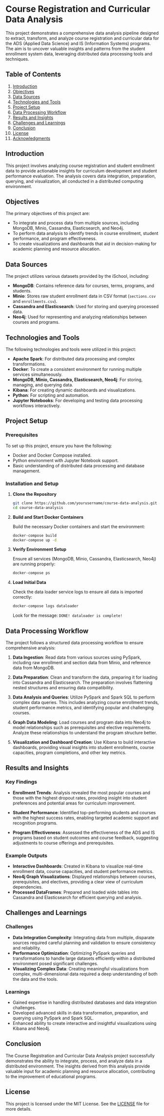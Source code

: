 # Course Registration and Curricular Data Analysis

This project demonstrates a comprehensive data analysis pipeline designed to extract, transform, and analyze course registration and curricular data for the ADS (Applied Data Science) and IS (Information Systems) programs. The aim is to uncover valuable insights and patterns from the student enrollment system data, leveraging distributed data processing tools and techniques.

## Table of Contents

1. [Introduction](#introduction)
2. [Objectives](#objectives)
3. [Data Sources](#data-sources)
4. [Technologies and Tools](#technologies-and-tools)
5. [Project Setup](#project-setup)
6. [Data Processing Workflow](#data-processing-workflow)
7. [Results and Insights](#results-and-insights)
8. [Challenges and Learnings](#challenges-and-learnings)
9. [Conclusion](#conclusion)
10. [License](#license)
11. [Acknowledgments](#acknowledgments)

## Introduction

This project involves analyzing course registration and student enrollment data to provide actionable insights for curriculum development and student performance evaluation. The analysis covers data integration, preparation, querying, and visualization, all conducted in a distributed computing environment.

## Objectives

The primary objectives of this project are:

- To integrate and process data from multiple sources, including MongoDB, Minio, Cassandra, Elasticsearch, and Neo4j.
- To perform data analysis to identify trends in course enrollment, student performance, and program effectiveness.
- To create visualizations and dashboards that aid in decision-making for academic planning and resource allocation.

## Data Sources

The project utilizes various datasets provided by the iSchool, including:

- **MongoDB**: Contains reference data for courses, terms, programs, and students.
- **Minio**: Stores raw student enrollment data in CSV format (`sections.csv` and `enrollments.csv`).
- **Cassandra and Elasticsearch**: Used for storing and querying processed data.
- **Neo4j**: Used for representing and analyzing relationships between courses and programs.

## Technologies and Tools

The following technologies and tools were utilized in this project:

- **Apache Spark**: For distributed data processing and complex transformations.
- **Docker**: To create a consistent environment for running multiple services simultaneously.
- **MongoDB, Minio, Cassandra, Elasticsearch, Neo4j**: For storing, managing, and querying data.
- **Kibana**: For creating dynamic dashboards and visualizations.
- **Python**: For scripting and automation.
- **Jupyter Notebooks**: For developing and testing data processing workflows interactively.

## Project Setup

### Prerequisites

To set up this project, ensure you have the following:

- Docker and Docker Compose installed.
- Python environment with Jupyter Notebook support.
- Basic understanding of distributed data processing and database management.

### Installation and Setup

1. **Clone the Repository**

    ```bash
    git clone https://github.com/yourusername/course-data-analysis.git
    cd course-data-analysis
    ```

2. **Build and Start Docker Containers**

    Build the necessary Docker containers and start the environment:

    ```bash
    docker-compose build
    docker-compose up -d
    ```

3. **Verify Environment Setup**

    Ensure all services (MongoDB, Minio, Cassandra, Elasticsearch, Neo4j) are running properly:

    ```bash
    docker-compose ps
    ```

4. **Load Initial Data**

    Check the data loader service logs to ensure all data is imported correctly:

    ```bash
    docker-compose logs dataloader
    ```

    Look for the message: `DONE! dataloader is complete!`

## Data Processing Workflow

The project follows a structured data processing workflow to ensure comprehensive analysis:

1. **Data Ingestion**: Read data from various sources using PySpark, including raw enrollment and section data from Minio, and reference data from MongoDB.
   
2. **Data Preparation**: Clean and transform the data, preparing it for loading into Cassandra and Elasticsearch. The preparation involves flattening nested structures and ensuring data compatibility.

3. **Data Analysis and Queries**: Utilize PySpark and Spark SQL to perform complex data queries. This includes analyzing course enrollment trends, student performance metrics, and identifying popular and challenging courses.

4. **Graph Data Modeling**: Load courses and program data into Neo4j to model relationships such as prerequisites and elective requirements. Analyze these relationships to understand the program structure better.

5. **Visualization and Dashboard Creation**: Use Kibana to build interactive dashboards, providing visual insights into student enrollments, course capacities, program completions, and other key metrics.

## Results and Insights

### Key Findings

- **Enrollment Trends**: Analysis revealed the most popular courses and those with the highest dropout rates, providing insight into student preferences and potential areas for curriculum improvement.
  
- **Student Performance**: Identified top-performing students and courses with the highest success rates, enabling targeted academic support and recognition programs.

- **Program Effectiveness**: Assessed the effectiveness of the ADS and IS programs based on student outcomes and course feedback, suggesting adjustments to course offerings and prerequisites.

### Example Outputs

- **Interactive Dashboards**: Created in Kibana to visualize real-time enrollment data, course capacities, and student performance metrics.
- **Neo4j Graph Visualizations**: Displayed relationships between courses, prerequisites, and electives, providing a clear view of curriculum dependencies.
- **Processed DataFrames**: Prepared and loaded wide tables into Cassandra and Elasticsearch for efficient querying and analysis.

## Challenges and Learnings

### Challenges

- **Data Integration Complexity**: Integrating data from multiple, disparate sources required careful planning and validation to ensure consistency and reliability.
- **Performance Optimization**: Optimizing PySpark queries and transformations to handle large datasets efficiently within a distributed environment posed significant challenges.
- **Visualizing Complex Data**: Creating meaningful visualizations from complex, multi-dimensional data required a deep understanding of both the data and the tools.

### Learnings

- Gained expertise in handling distributed databases and data integration challenges.
- Developed advanced skills in data transformation, preparation, and querying using PySpark and Spark SQL.
- Enhanced ability to create interactive and insightful visualizations using Kibana and Neo4j.

## Conclusion

The Course Registration and Curricular Data Analysis project successfully demonstrates the ability to integrate, process, and analyze data in a distributed environment. The insights derived from this analysis provide valuable input for academic planning and resource allocation, contributing to the improvement of educational programs.

## License

This project is licensed under the MIT License. See the [LICENSE](LICENSE) file for more details.

